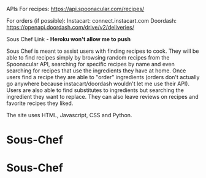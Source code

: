 APIs
For recipes:
    https://api.spoonacular.com/recipes/

For orders (if possible):
    Instacart: connect.instacart.com
    Doordash: https://openapi.doordash.com/drive/v2/deliveries/

Sous Chef
Link - **Heroku won't allow me to push**

Sous Chef is meant to assist users with finding recipes to cook. They will be able to find recipes simply by browsing random recipes from the Spoonacular API, searching for specific recipes by name and even searching for recipes that use the ingredients they have at home. Once users find a recipe they are able to "order" ingredients (orders don't actually go anywhere because instacart/doordash wouldn't let me use their API). Users are also able to find substitutes to ingredients but searching the ingredient they want to replace. They can also leave reviews on recipes and favorite recipes they liked.

The site uses HTML, Javascript, CSS and Python.

# Sous-Chef
# Sous-Chef
